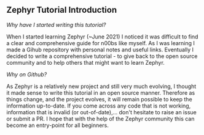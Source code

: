 ## Zephyr Tutorial Introduction

*Why have I started writing this tutorial?*

When I started learning Zephyr (~June 2021) I noticed it was difficult to find a clear and comprehensive guide for n00bs like myself. As I was learning I made a Gihub repository with personal notes and useful links. Eventually I decided to write a comprehensive tutorial - to give back to the open source community and to help others that might want to learn Zephyr. 

*Why on Github?*

As Zephyr is a relatively new project and still very much evolving, I thought it made sense to write this tutorial in an open source manner. Therefore as things change, and the project evolves, it will remain possible to keep the information up-to-date. If you come across any code that is not working, information that is invalid (or out-of-date),... don't hesitate to raise an issue or submit a PR. I hope that with the help of the Zephyr community this can become an entry-point for all beginners.
